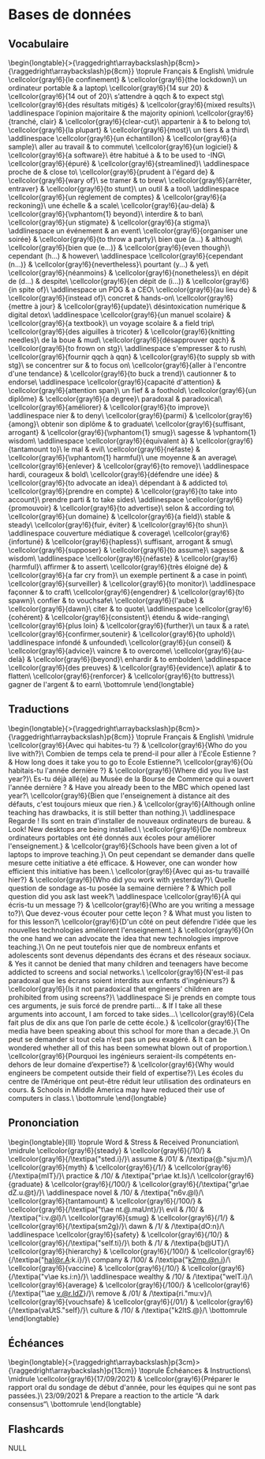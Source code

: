 
 
# Bases de données



##  Vocabulaire 


\begin{longtable}{>{\raggedright\arraybackslash}p{8cm}>{\raggedright\arraybackslash}p{8cm}}
\toprule
Français & English\\
\midrule
\cellcolor{gray!6}{le confinement} & \cellcolor{gray!6}{the lockdown}\\
un ordinateur portable & a laptop\\
\cellcolor{gray!6}{14 sur 20} & \cellcolor{gray!6}{14 out of 20}\\
s’attendre à qqch & to expect stg\\
\cellcolor{gray!6}{des résultats mitigés} & \cellcolor{gray!6}{mixed results}\\
\addlinespace
l’opinion majoritaire & the majority opinion\\
\cellcolor{gray!6}{tranché, clair} & \cellcolor{gray!6}{clear-cut}\\
appartenir à & to belong to\\
\cellcolor{gray!6}{la plupart} & \cellcolor{gray!6}{most}\\
un tiers & a third\\
\addlinespace
\cellcolor{gray!6}{un échantillon} & \cellcolor{gray!6}{a sample}\\
aller au travail & to commute\\
\cellcolor{gray!6}{un logiciel} & \cellcolor{gray!6}{a software}\\
être habitué à & to be used to -ING\\
\cellcolor{gray!6}{épuré} & \cellcolor{gray!6}{streamlined}\\
\addlinespace
proche de & close to\\
\cellcolor{gray!6}{prudent à l'égard de} & \cellcolor{gray!6}{wary of}\\
se tramer & to brew\\
\cellcolor{gray!6}{arrêter, entraver} & \cellcolor{gray!6}{to stunt}\\
un outil & a tool\\
\addlinespace
\cellcolor{gray!6}{un règlement de comptes} & \cellcolor{gray!6}{a reckoning}\\
une échelle & a scale\\
\cellcolor{gray!6}{au-delà} & \cellcolor{gray!6}{\vphantom{1} beyond}\\
interdire & to ban\\
\cellcolor{gray!6}{un stigmate} & \cellcolor{gray!6}{a stigma}\\
\addlinespace
un événement & an event\\
\cellcolor{gray!6}{organiser une soirée} & \cellcolor{gray!6}{to throw a party}\\
bien que (a...) & although\\
\cellcolor{gray!6}{bien que (e...)} & \cellcolor{gray!6}{even though}\\
cependant (h...) & however\\
\addlinespace
\cellcolor{gray!6}{cependant (n...)} & \cellcolor{gray!6}{nevertheless}\\
pourtant (y...) & yet\\
\cellcolor{gray!6}{néanmoins} & \cellcolor{gray!6}{nonetheless}\\
en dépit de (d...) & despite\\
\cellcolor{gray!6}{en dépit de (i...)} & \cellcolor{gray!6}{in spite of}\\
\addlinespace
un PDG & a CEO\\
\cellcolor{gray!6}{au lieu de} & \cellcolor{gray!6}{instead of}\\
concret & hands-on\\
\cellcolor{gray!6}{mettre à jour} & \cellcolor{gray!6}{update}\\
désintoxication numérique & digital detox\\
\addlinespace
\cellcolor{gray!6}{un manuel scolaire} & \cellcolor{gray!6}{a textbook}\\
un voyage scolaire & a field trip\\
\cellcolor{gray!6}{des aiguilles à tricoter} & \cellcolor{gray!6}{knitting needles}\\
de la boue & mud\\
\cellcolor{gray!6}{désapprouver qqch} & \cellcolor{gray!6}{to frown on stg}\\
\addlinespace
s'empresser & to rush\\
\cellcolor{gray!6}{fournir qqch à qqn} & \cellcolor{gray!6}{to supply sb with stg}\\
se concentrer sur & to focus on\\
\cellcolor{gray!6}{aller à l'encontre d'une tendance} & \cellcolor{gray!6}{to buck a trend}\\
cautionner & to endorse\\
\addlinespace
\cellcolor{gray!6}{capacité d'attention} & \cellcolor{gray!6}{attention span}\\
un fief & a foothold\\
\cellcolor{gray!6}{un diplôme} & \cellcolor{gray!6}{a degree}\\
paradoxal & paradoxical\\
\cellcolor{gray!6}{améliorer} & \cellcolor{gray!6}{to improve}\\
\addlinespace
nier & to deny\\
\cellcolor{gray!6}{parmi} & \cellcolor{gray!6}{among}\\
obtenir son diplôme & to graduate\\
\cellcolor{gray!6}{suffisant, arrogant} & \cellcolor{gray!6}{\vphantom{1} smug}\\
sagesse & \vphantom{1} wisdom\\
\addlinespace
\cellcolor{gray!6}{équivalent à} & \cellcolor{gray!6}{tantamount to}\\
le mal & evil\\
\cellcolor{gray!6}{néfaste} & \cellcolor{gray!6}{\vphantom{1} harmful}\\
une moyenne & an average\\
\cellcolor{gray!6}{enlever} & \cellcolor{gray!6}{to remove}\\
\addlinespace
hardi, courageux & bold\\
\cellcolor{gray!6}{défendre une idée} & \cellcolor{gray!6}{to advocate an idea}\\
dépendant à & addicted to\\
\cellcolor{gray!6}{prendre en compte} & \cellcolor{gray!6}{to take into account}\\
prendre parti & to take sides\\
\addlinespace
\cellcolor{gray!6}{promouvoir} & \cellcolor{gray!6}{to advertise}\\
selon & according to\\
\cellcolor{gray!6}{un domaine} & \cellcolor{gray!6}{a field}\\
stable & steady\\
\cellcolor{gray!6}{fuir, éviter} & \cellcolor{gray!6}{to shun}\\
\addlinespace
couverture médiatique & coverage\\
\cellcolor{gray!6}{infortuné} & \cellcolor{gray!6}{hapless}\\
suffisant, arrogant & smug\\
\cellcolor{gray!6}{supposer} & \cellcolor{gray!6}{to assume}\\
sagesse & wisdom\\
\addlinespace
\cellcolor{gray!6}{néfaste} & \cellcolor{gray!6}{harmful}\\
affirmer & to assert\\
\cellcolor{gray!6}{très éloigné de} & \cellcolor{gray!6}{a far cry from}\\
un exemple pertinent & a case in point\\
\cellcolor{gray!6}{surveiller} & \cellcolor{gray!6}{to monitor}\\
\addlinespace
façonner & to craft\\
\cellcolor{gray!6}{engendrer} & \cellcolor{gray!6}{to spawn}\\
confier & to vouchsafe\\
\cellcolor{gray!6}{l'aube} & \cellcolor{gray!6}{dawn}\\
citer & to quote\\
\addlinespace
\cellcolor{gray!6}{cohérent} & \cellcolor{gray!6}{consistent}\\
étendu & wide-ranging\\
\cellcolor{gray!6}{plus loin} & \cellcolor{gray!6}{further}\\
un taux & a rate\\
\cellcolor{gray!6}{confirmer,soutenir} & \cellcolor{gray!6}{to uphold}\\
\addlinespace
infondé & unfounded\\
\cellcolor{gray!6}{un conseil} & \cellcolor{gray!6}{advice}\\
vaincre & to overcome\\
\cellcolor{gray!6}{au-delà} & \cellcolor{gray!6}{beyond}\\
enhardir & to embolden\\
\addlinespace
\cellcolor{gray!6}{des preuves} & \cellcolor{gray!6}{evidence}\\
aplatir & to flatten\\
\cellcolor{gray!6}{renforcer} & \cellcolor{gray!6}{to buttress}\\
gagner de l'argent & to earn\\
\bottomrule
\end{longtable}



##  Traductions 


\begin{longtable}{>{\raggedright\arraybackslash}p{8cm}>{\raggedright\arraybackslash}p{8cm}}
\toprule
Français & English\\
\midrule
\cellcolor{gray!6}{Avec qui habites-tu ?} & \cellcolor{gray!6}{Who do you live with?}\\
Combien de temps cela te prend-il pour aller à l'École Estienne ? & How long does it take you to go to École Estienne?\\
\cellcolor{gray!6}{Où habitais-tu l'année dernière ?} & \cellcolor{gray!6}{Where did you live last year?}\\
Es-tu déjà allé(e) au Musée de la Bourse de Commerce qui a ouvert l'année dernière ? & Have you already been to the MBC which opened last year?\\
\cellcolor{gray!6}{Bien que l'enseignement à distance ait des défauts, c'est toujours mieux que rien.} & \cellcolor{gray!6}{Although online teaching has drawbacks, it is still better than nothing.}\\
\addlinespace
Regarde ! Ils sont en train d'installer de nouveaux ordinateurs de bureau. & Look! New desktops are being installed.\\
\cellcolor{gray!6}{De nombreux ordinateurs portables ont été donnés aux écoles pour améliorer l'enseignement.} & \cellcolor{gray!6}{Schools have been given a lot of laptops to improve teaching.}\\
On peut cependant se demander dans quelle mesure cette initiative a été efficace. & However, one can wonder how efficient this initiative has been.\\
\cellcolor{gray!6}{Avec qui as-tu travaillé hier?} & \cellcolor{gray!6}{Who did you work with yesterday?}\\
Quelle question de sondage as-tu posée la semaine dernière ? & Which poll question did you  ask last week?\\
\addlinespace
\cellcolor{gray!6}{À qui écris-tu un message ?} & \cellcolor{gray!6}{Who are you writing a message to?}\\
Que devez-vous écouter pour cette leçon ? & What must you listen to for this lesson?\\
\cellcolor{gray!6}{D'un côté on peut défendre l'idée que les nouvelles technologies améliorent l'enseignement.} & \cellcolor{gray!6}{On the one hand we can advocate the idea that new technologies improve teaching.}\\
On ne peut toutefois nier que de nombreux enfants et adolescents sont devenus dépendants des écrans et des réseaux sociaux. & Yes it cannot be denied that many children and teenagers have become addicted to screens and social networks.\\
\cellcolor{gray!6}{N'est-il pas paradoxal que les écrans soient interdits aux enfants d'ingénieurs?} & \cellcolor{gray!6}{Is it not paradoxical that engineers' children are prohibited from using screens?}\\
\addlinespace
Si je prends en compte tous ces arguments, je suis forcé de prendre parti... & If I take all these arguments into account, I am forced to take sides...\\
\cellcolor{gray!6}{Cela fait plus de dix ans que l’on parle de cette école.} & \cellcolor{gray!6}{The media have been speaking about this school for more than a decade.}\\
On peut se demander si tout cela n’est pas un peu exagéré. & It can be wondered whether all of this has been somewhat blown out of proportion.\\
\cellcolor{gray!6}{Pourquoi les ingénieurs seraient-ils compétents en-dehors de leur domaine d’expertise?} & \cellcolor{gray!6}{Why would engineers be competent outside their field of expertise?}\\
Les écoles du centre de l’Amérique ont peut-être réduit leur utilisation des ordinateurs en cours. & Schools in Middle America may have reduced their use of computers in class.\\
\bottomrule
\end{longtable}



##  Prononciation 


\begin{longtable}{lll}
\toprule
Word & Stress & Received Pronunciation\\
\midrule
\cellcolor{gray!6}{steady} & \cellcolor{gray!6}{/10/} & \cellcolor{gray!6}{/\textipa{"sted.i}/}\\
assume & /01/ & /\textipa{@."sju:m}/\\
\cellcolor{gray!6}{myth} & \cellcolor{gray!6}{/1/} & \cellcolor{gray!6}{/\textipa{mIT}/}\\
practice & /10/ & /\textipa{"pr\ae kt.Is}/\\
\cellcolor{gray!6}{graduate} & \cellcolor{gray!6}{/100/} & \cellcolor{gray!6}{/\textipa{"gr\ae dZ.u.@t}/}\\
\addlinespace
novel & /10/ & /\textipa{"n6v.@l}/\\
\cellcolor{gray!6}{tantamount} & \cellcolor{gray!6}{/100/} & \cellcolor{gray!6}{/\textipa{"t\ae nt.@.maUnt}/}\\
evil & /10/ & /\textipa{"i:v.@l}/\\
\cellcolor{gray!6}{smug} & \cellcolor{gray!6}{/1/} & \cellcolor{gray!6}{/\textipa{sm2g}/}\\
dawn & /1/ & /\textipa{dO:n}/\\
\addlinespace
\cellcolor{gray!6}{safety} & \cellcolor{gray!6}{/10/} & \cellcolor{gray!6}{/\textipa{"seIf.ti}/}\\
both & /1/ & /\textipa{b@UT}/\\
\cellcolor{gray!6}{hierarchy} & \cellcolor{gray!6}{/100/} & \cellcolor{gray!6}{/\textipa{"haI@r.A:k.i}/}\\
company & /100/ & /\textipa{"k2mp.@n.i}/\\
\cellcolor{gray!6}{vaccine} & \cellcolor{gray!6}{/10/} & \cellcolor{gray!6}{/\textipa{"v\ae ks.i:n}/}\\
\addlinespace
wealthy & /10/ & /\textipa{"welT.i}/\\
\cellcolor{gray!6}{average} & \cellcolor{gray!6}{/100/} & \cellcolor{gray!6}{/\textipa{"\ae v.@r.IdZ}/}\\
remove & /01/ & /\textipa{ri."mu:v}/\\
\cellcolor{gray!6}{vouchsafe} & \cellcolor{gray!6}{/01/} & \cellcolor{gray!6}{/\textipa{vaUtS."seIf}/}\\
culture & /10/ & /\textipa{"k2ltS.@}/\\
\bottomrule
\end{longtable}



##  Échéances 


\begin{longtable}{>{\raggedright\arraybackslash}p{3cm}>{\raggedright\arraybackslash}p{13cm}}
\toprule
Échéances & Instructions\\
\midrule
\cellcolor{gray!6}{17/09/2021} & \cellcolor{gray!6}{Préparer le rapport oral du sondage de début d'année, pour les équipes qui ne sont pas passées.}\\
23/09/2021 & Prepare a reaction to the article “A dark consensus“\\
\bottomrule
\end{longtable}



## Flashcards

NULL
